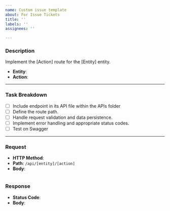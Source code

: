 ```yaml
---
name: Custom issue template
about: For Issue Tickets
title: ''
labels: ''
assignees: ''

---
```


### **Description**
Implement the [Action] route for the [Entity] entity.
- **Entity**:
- **Action**:

---
### **Task Breakdown**
- [ ] Include endpoint in its API file within the APIs folder
- [ ] Define the route path.
- [ ] Handle request validation and data persistence.
- [ ] Implement error handling and appropriate status codes.
- [ ] Test on Swagger

---
### **Request**
- **HTTP Method**:
- **Path**: `/api/[entity]/[action]`
- **Body**:
```
 ```
### **Response**
- **Status Code**:
- **Body**:
```
 ```
